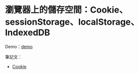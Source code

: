 # 瀏覽器上的儲存空間：Cookie、sessionStorage、localStorage、IndexedDB

Demo：[demo](https://letswritetw.github.io/letswrite-client-storage/)

筆記文：

- [Cookie](https://www.letswrite.tw/client-storage-cookie/)
